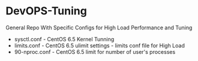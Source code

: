 # DevOPS-Tuning
General Repo With Specific Configs for High Load Performance and Tuning

* sysctl.conf - CentOS 6.5 Kernel Tunning
* limits.conf - CentOS 6.5 ulimit settings - limits conf file for High Load
* 90-nproc.conf - CentOS 6.5 limit for number of user's processes

